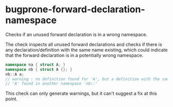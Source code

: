 # bugprone-forward-declaration-namespace

Checks if an unused forward declaration is in a wrong namespace.

The check inspects all unused forward declarations and checks if there
is any declaration/definition with the same name existing, which could
indicate that the forward declaration is in a potentially wrong
namespace.

``` c++
namespace na { struct A; }
namespace nb { struct A {}; }
nb::A a;
// warning : no definition found for 'A', but a definition with the same name
// 'A' found in another namespace 'nb::'
```

This check can only generate warnings, but it can't suggest a fix at
this point.
